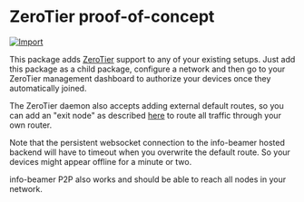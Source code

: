 # ZeroTier proof-of-concept

[![Import](https://cdn.infobeamer.com/s/img/import.png)](https://info-beamer.com/use?url=https://github.com/info-beamer/package-zerotier)

This package adds [ZeroTier](http://zerotier.com/) support to any
of your existing setups. Just add this package
as a child package, configure a network and
then go to your ZeroTier management dashboard
to authorize your devices once they automatically
joined.

The ZeroTier daemon also accepts adding external
default routes, so you can add an "exit node"
as described [here](https://zerotier.atlassian.net/wiki/spaces/SD/pages/7110693/Overriding+Default+Route+Full+Tunnel+Mode)
to route all traffic through your own router.

Note that the persistent websocket connection to
the info-beamer hosted backend will have to timeout
when you overwrite the default route. So your
devices might appear offline for a minute or two.

info-beamer P2P also works and should be able to
reach all nodes in your network.
